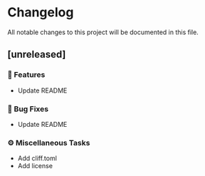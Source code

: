 # Changelog

All notable changes to this project will be documented in this file.

## [unreleased]

### 🚀 Features

- Update README

### 🐛 Bug Fixes

- Update README

### ⚙️ Miscellaneous Tasks

- Add cliff.toml
- Add license

<!-- generated by git-cliff -->
